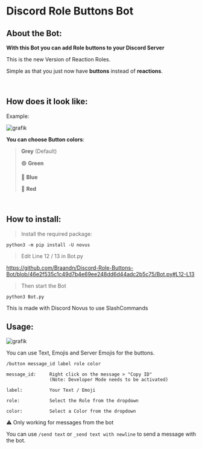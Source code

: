 # Discord Role Buttons Bot

## About the Bot:
**With this Bot you can add Role buttons to your Discord Server**

This is the new Version of Reaction Roles.

Simple as that you just now have **buttons** instead of **reactions**.

<br>

## How does it look like:

Example: 

![grafik](https://user-images.githubusercontent.com/5453796/168111030-494ae7c8-3935-4d58-a9eb-ab614ecba913.png)



__You can choose Button colors__:

>
> **Grey** (Default)
>
> 🟢 **Green** 
>
> 🔵 **Blue** 
>
> 🔴 **Red**

<br>

## How to install:
> Install the required package: 
```
python3 -m pip install -U novus
```
> Edit Line 12 / 13 in Bot.py

https://github.com/Braandn/Discord-Role-Buttons-Bot/blob/46e2f535c1c49d7b4e69ee248dd6d44adc2b5c75/Bot.py#L12-L13

> Then start the Bot
```
python3 Bot.py
```

This is made with Discord Novus to use SlashCommands


## Usage:
![grafik](https://user-images.githubusercontent.com/5453796/168111287-61a837ab-484c-4fdb-aa44-210ddce690fe.png)

You can use Text, Emojis and Server Emojis for the buttons.
```
/button message_id label role color
```

```
message_id:     Right click on the message > "Copy ID" 
                (Note: Developer Mode needs to be activated)

label:          Your Text / Emoji

role:           Select the Role from the dropdown

color:          Select a Color from the dropdown
```
⚠️ Only working for messages from the bot

You can use `/send text` or `_send text with newline` to send a message with the bot.
